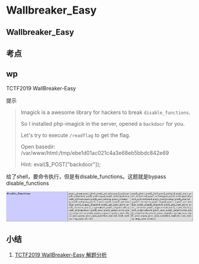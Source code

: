 # Wallbreaker\_Easy

## Wallbreaker\_Easy

## 考点

## wp

TCTF2019 WallBreaker-Easy

提示

> Imagick is a awesome library for hackers to break `disable_functions`.&#x20;
>
> So I installed php-imagick in the server, opened a `backdoor` for you.
>
> Let's try to execute `/readflag` to get the flag.&#x20;
>
> Open basedir: /var/www/html:/tmp/ebe1d01ac021c4a3e68eb5bbdc842e69
>
> Hint: eval($\_POST\["backdoor"]);

给了shell，要命令执行，但是有disable\_functions。这题就是bypass disable\_functions

![](<../.gitbook/assets/image (7).png>)







## 小结

1. [TCTF2019 WallBreaker-Easy 解题分析](https://xz.aliyun.com/t/4688)
